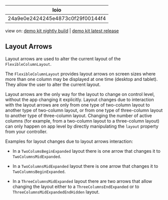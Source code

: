 <!-- loio24a9e0e2424245e4873c0f29f00144f4 -->

| loio |
| -----|
| 24a9e0e2424245e4873c0f29f00144f4 |

<div id="loio">

view on: [demo kit nightly build](https://openui5nightly.hana.ondemand.com/topic/24a9e0e2424245e4873c0f29f00144f4) | [demo kit latest release](https://sdk.openui5.org/topic/24a9e0e2424245e4873c0f29f00144f4)</div>

## Layout Arrows

Layout arrows are used to alter the current layout of the `FlexibleColumnLayout`.

The `FlexibleColumnLayout` provides layout arrows on screen sizes where more than one column may be displayed at one time \(desktop and tablet\). They allow the user to alter the current layout.

Layout arrows are the only way for the layout to change on control level, without the app changing it explicitly. Layout changes due to interaction with the layout arrows are only from one type of two-column layout to another type of two-column layout, or from one type of three-column layout to another type of three-column layout. Changing the number of active columns \(for example, from a two-column layout to a three-column layout\) can only happen on app level by directly manipulating the `layout` property from your controller.

Examples for layout changes due to layout arrows interaction:

-   In a `TwoColumsBeginExpanded` layout there is one arrow that changes it to `TwoColumnsMidExpanded`.

-   In a `TwoColumnsMidExpanded` layout there is one arrow that changes it to `TwoColumnsBeginExpanded`.

-   In a `ThreeColumnsMidExpanded` layout there are two arrows that allow changing the layout either to a `ThreeColumnsEndExpanded` or to `ThreeColumnsMidExpandedEndHidden` layout.


